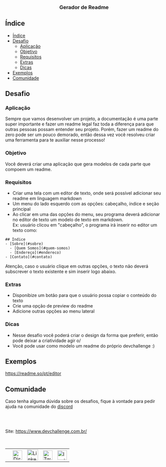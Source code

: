 <br />
<p align="center">
  <h3 align="center"> Gerador de Readme</h3>
  
## Índice

- [Índice](#índice)
- [Desafio](#desafio)
  - [Aplicação](#aplicação)
  - [Objetivo](#objetivo)
  - [Requisitos](#requisitos)
  - [Extras](#extras)
  - [Dicas](#dicas)
- [Exemplos](#exemplos)
- [Comunidade](#comunidade)

## Desafio

### Aplicação

Sempre que vamos desenvolver um projeto, a documentação é uma parte super importante e fazer um readme legal faz toda a diferença para que outras pessoas possam entender seu projeto. Porém, fazer um readme do zero pode ser um pouco demorado, então dessa vez você resolveu criar uma ferramenta para te auxiliar nesse processo!

### Objetivo

Você deverá criar uma aplicação que gera modelos de cada parte que compoem um readme.

### Requisitos

- Criar uma tela com um editor de texto, onde será possível adicionar seu readme em linguagem markdown
- Um menu do lado esquerdo com as opções: cabeçalho, índice e seção principal
- Ao clicar em uma das opções do menu, seu programa deverá adicionar no editor de texto um modelo de texto em markdown.
  <br>Ex: usuário clicou em "cabeçalho", o programa irá inserir no editor um texto como:

```
## Índice
- [Sobre](#sobre)
  - [Quem Somos](#quem-somos)
  - [Endereço](#endereco)
- [Contato](#contato)
```

Atenção, caso o usuário clique em outras opções, o texto não deverá subscrever o texto existente e sim inserir logo abaixo.

### Extras

- Disponibize um botão para que o usuário possa copiar o conteúdo do texto
- Crie uma opção de preview do readme
- Adicione outras opções ao menu lateral

### Dicas

- Nesse desafio você poderá criar o design da forma que preferir, então pode deixar a criatividade agir o/
- Você pode usar como modelo um readme do próprio devchallenge :)

## Exemplos

https://readme.so/pt/editor

## Comunidade

Caso tenha alguma dúvida sobre os desafios, fique à vontade para pedir ajuda na comunidade do [discord](https://discord.gg/yvYXhGj)

<br><br>

Site: <https://www.devchallenge.com.br/>

<br>

<table style="border-color:transparent">
   <th>
    <td>
      <a href="https://discord.gg/yvYXhGj"><img src="https://cdn3.iconfinder.com/data/icons/discord/64/discord_20-512.png" width="30px" height="30px" alt="Discord">      
      </a>
    </td>
    <td>
      <a href="https://www.linkedin.com/company/devchallenge/"><img src="https://cdn3.iconfinder.com/data/icons/glypho-social-and-other-logos/64/logo-linkedin-512.png" width="35px" height="35px"  alt="Linkedin">
      </a>
    </td>
    <td>
      <a href="https://twitter.com/dev_challenge">
        <img src="https://cdn3.iconfinder.com/data/icons/picons-social/57/43-twitter-512.png" width="30px" height="30px" alt="Twitter">
      </a>
    </td>
    <td>
      <a href="https://www.instagram.com/devchallenge/"><img src="https://cdn4.iconfinder.com/data/icons/picons-social/57/38-instagram-3-512.png" width="30px"            height="30px" alt="Instagram">
      </a>
    </td>
   </th>
</table>

